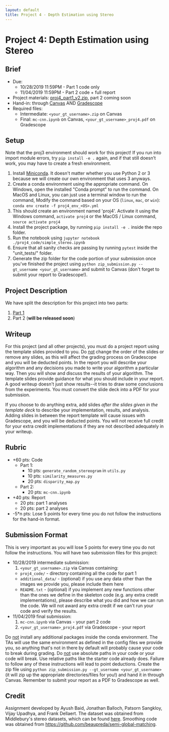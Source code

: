 ```yaml
---
layout: default
title: Project 4 - Depth Estimation using Stereo
---
```


# Project 4: Depth Estimation using Stereo

## Brief
* Due:
  * 10/28/2019 11:59PM - Part 1 code only
  * 11/04/2019 11:59PM - Part 2 code + full report
* Project materials: [proj4_part1_v2.zip](projects/proj4_part1_v2.zip), part 2 coming soon
* Hand-in: through [Canvas](https://gatech.instructure.com) AND [Gradescope](https://www.gradescope.com)
* Required files:
  * Intermediate: `<your_gt_username>.zip` on Canvas
  * Final: `mc-cnn.ipynb` on Canvas, `<your_gt_username>_proj4.pdf` on Gradescope

## Setup
Note that the proj3 environment should work for this project! If you run into import module errors, try `pip install -e .` again, and if that still doesn’t work, you may have to create a fresh environment.

1. Install [Miniconda](https://conda.io/miniconda.html). It doesn't matter whether you use Python 2 or 3 because we will create our own environment that uses 3 anyways.
2. Create a conda environment using the appropriate command. On Windows, open the installed "Conda prompt" to run the command. On MacOS and Linux, you can just use a terminal window to run the command, Modify the command based on your OS (`linux`, `mac`, or `win`): `conda env create -f proj4_env_<OS>.yml`
3. This should create an environment named 'proj4'. Activate it using the Windows command, `activate proj4` or the MacOS / Linux command, `source activate proj4`
4. Install the project package, by running `pip install -e .` inside the repo folder.
5. Run the notebook using `jupyter notebook ./proj4_code/simple_stereo.ipynb`
6. Ensure that all sanity checks are passing by running `pytest` inside the "unit_tests/" folder.
7. Generate the zip folder for the code portion of your submission once you've finished the project using `python zip_submission.py --gt_username <your_gt_username>` and submit to Canvas (don't forget to submit your report to Gradescope!).

## Project Description
We have split the description for this project into two parts:

1. [Part 1](proj4_part1.md)
2. Part 2 (**will be released soon**)


## Writeup
For this project (and all other projects), you must do a project report using the template slides provided to you. Do <u>not</u> change the order of the slides or remove any slides, as this will affect the grading process on Gradescope and you will be deducted points. In the report you will describe your algorithm and any decisions you made to write your algorithm a particular way. Then you will show and discuss the results of your algorithm. The template slides provide guidance for what you should include in your report. A good writeup doesn't just show results--it tries to draw some conclusions from the experiments. You must convert the slide deck into a PDF for your submission.

If you choose to do anything extra, add slides _after the slides given in the template deck_ to describe your implementation, results, and analysis. Adding slides in between the report template will cause issues with Gradescope, and you will be deducted points. You will not receive full credit for your extra credit implementations if they are not described adequately in your writeup.

## Rubric
* +60 pts: Code
  * Part 1:
    * 10 pts: `generate_random_stereogram` in `utils.py`
    * 10 pts: `similarity_measures.py`
    * 20 pts: `disparity_map.py`
  * Part 2:
    * 20 pts: `mc-cnn.ipynb`
* +40 pts: Report
  * 20 pts: part 1 analyses
  * 20 pts: part 2 analyses
* -5\*n pts:  Lose 5 points for every time you do not follow the instructions for the hand-in format.

## Submission Format
This is very important as you will lose 5 points for every time you do not follow the instructions. You will have two submission files for this project:

* 10/28/2019 intermediate submission:
  1. `<your_gt_username>.zip` via Canvas containing:
    * `proj4_code/` - directory containing all the code for part 1
    * `additional_data/` - (optional) if you use any data other than the images we provide you, please include them here
    * `README.txt` - (optional) if you implement any new functions other than the ones we define in the skeleton code (e.g. any extra credit implementations), please describe what you did and how we can run the code. We will not award any extra credit if we can't run your code and verify the results.
* 11/04/2019 final submission:
  1. `mc-cnn.ipynb` via Canvas - your part 2 code
  2. `<your_gt_username>_proj4.pdf` via Gradescope - your report

Do <u>not</u> install any additional packages inside the conda environment. The TAs will use the same environment as defined in the config files we provide you, so anything that's not in there by default will probably cause your code to break during grading. Do <u>not</u> use absolute paths in your code or your code will break. Use relative paths like the starter code already does. Failure to follow any of these instructions will lead to point deductions. Create the zip file using `python zip_submission.py --gt_username <your_gt_username>` (it will zip up the appropriate directories/files for you!) and hand it in through Canvas. Remember to submit your report as a PDF to Gradescope as well.

## Credit
Assignment developed by Ayush Baid, Jonathan Balloch, Patsorn Sangkloy, Vijay Upadhya, and Frank Dellaert. The dataset was obtained from Middlebury's stereo datasets, which can be found [here](http://vision.middlebury.edu/stereo/data/). Smoothing code was obtained from <https://github.com/beaupreda/semi-global-matching>.
